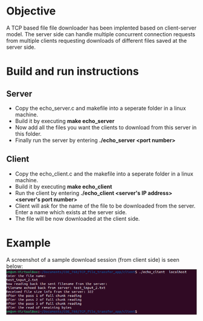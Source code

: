 # Objective
A TCP based file file downloader has been implented based on client-server model. The server side can handle multiple concurrent connection requests from multiple clients requesting downloads of different files saved at the server side. 

# Build and run instructions
## Server
* Copy the echo_server.c and makefile into a seperate folder in a linux machine. 
* Build it by executing **make echo_server**
* Now add all the files you want the clients to download from this server in this folder.
* Finally run the server by entering **./echo_server \<port number\>**

## Client
* Copy the echo_client.c and the makefile into a seperate folder in a linux machine.
* Build it by executing **make echo_client**
* Run the client by entering **./echo_client \<server's IP address\> \<server's port number\>**
* Client will ask for the name of the file to be downloaded from the server. Enter a name which exists at the server side.
* The file will be now downloaded at the client side.

# Example 
A screenshot of a sample download session (from client side) is seen below:<br>
![This is an alt text1.](sample_run_client_side.png "sample_run_client_side")